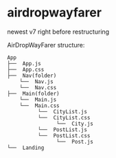 # airdropwayfarer
newest v7 right before restructuring

AirDropWayFarer structure:

```
App
├──  App.js
├──  App.css
├──  Nav(folder)
    └──  Nav.js
    └──  Nav.css
├──  Main(folder)
    └──  Main.js
    └──  Main.css
          └──  CityList.js
          └──  CityList.css          
                └──  City.js
          └──  PostList.js
          └──  PostList.css 
                └──  Post.js
└──  Landing
```
